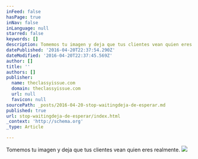 ```yaml
---
inFeed: false
hasPage: true
inNav: false
inLanguage: null
starred: false
keywords: []
description: Tomemos tu imagen y deja que tus clientes vean quien eres realmente.
datePublished: '2016-04-20T22:37:54.290Z'
dateModified: '2016-04-20T22:37:45.569Z'
author: []
title: ''
authors: []
publisher:
  name: theclassyissue.com
  domain: theclassyissue.com
  url: null
  favicon: null
sourcePath: _posts/2016-04-20-stop-waitingdeja-de-esperar.md
published: true
url: stop-waitingdeja-de-esperar/index.html
_context: 'http://schema.org'
_type: Article

---
```

Tomemos tu imagen y deja que tus clientes vean quien eres realmente.
![](http://49.media.tumblr.com/bc1cc24b565bd9ebe0ba5d35124b4e37/tumblr_mzw84j8uCq1s7trmio1_r3_400.gif)